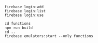```shell
firebase login:add
firebase login:list
firebase login:use
```

```shell
cd functions
npm run build
cd ..
firebase emulators:start --only functions
```